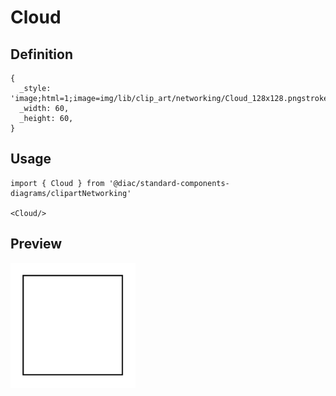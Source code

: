 # Cloud

## Definition

```
{
  _style: 'image;html=1;image=img/lib/clip_art/networking/Cloud_128x128.pngstrokeColor=none;',
  _width: 60,
  _height: 60,
}
```

## Usage

```
import { Cloud } from '@diac/standard-components-diagrams/clipartNetworking'

<Cloud/>
```

## Preview

<img src="./cloud.png" width="200"/>
